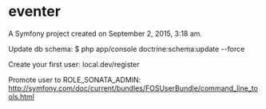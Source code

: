 eventer
=======

A Symfony project created on September 2, 2015, 3:18 am.

Update db schema:
$ php app/console doctrine:schema:update --force

Create your first user:
local.dev/register

Promote user to ROLE_SONATA_ADMIN:
http://symfony.com/doc/current/bundles/FOSUserBundle/command_line_tools.html